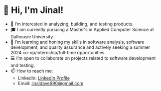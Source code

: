 # 👋 Hi, I'm Jinal!

- 👀 I’m interested in analyzing, building, and testing products.
- 🎓 I am currently pursuing a Master's in Applied Computer Science at Dalhousie University.
- 🌱 I’m learning and honing my skills in software analysis, software development, and quality assurance and actively seeking a summer 2024 co-op/internship/full-time opportunities.
- 💻 I’m open to collaborate on projects related to software development and testing.
- 📫 How to reach me:
  - LinkedIn: [LinkedIn Profile](https://www.linkedin.com/in/jinal-dave)
  - Email: jinaldave990@gmail.com

<!---
davejinal/davejinal is a ✨ special ✨ repository because its `README.md` (this file) appears on your GitHub profile.
You can click the Preview link to take a look at your changes.
--->
